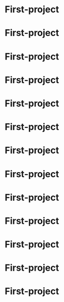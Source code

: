 # First-project
# First-project
# First-project
# First-project
# First-project
# First-project
# First-project
# First-project
# First-project
# First-project
# First-project
# First-project
# First-project
